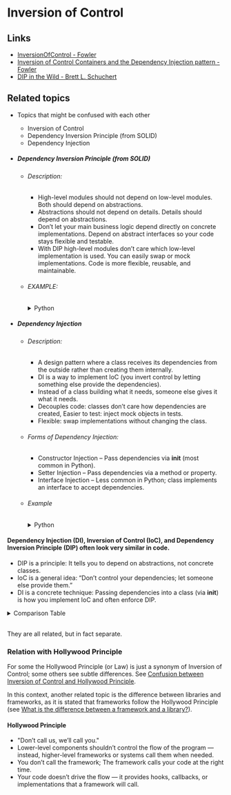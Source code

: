 # Inversion of Control

## Links

* [InversionOfControl - Fowler](https://martinfowler.com/bliki/InversionOfControl.html)
* [Inversion of Control Containers and the Dependency Injection pattern - Fowler](https://martinfowler.com/articles/injection.html)
* [DIP in the Wild - Brett L. Schuchert](https://martinfowler.com/articles/dipInTheWild.html)

## Related topics

* Topics that might be confused with each other
  - Inversion of Control
  - Dependency Inversion Principle (from SOLID)
  - Dependency Injection


* ##### Dependency Inversion Principle (from SOLID)
    * ###### Description:
        * High-level modules should not depend on low-level modules. Both should depend on abstractions.
        * Abstractions should not depend on details. Details should depend on abstractions.
        * Don’t let your main business logic depend directly on concrete implementations. Depend on abstract interfaces so your code stays flexible and testable.
        * With DIP high-level modules don’t care which low-level implementation is used. You can easily swap or mock implementations. Code is more flexible, reusable, and maintainable.
    * ###### EXAMPLE:
        <details>
            <summary>Python</summary>

        use <br/>
        ```python
        # service.py
        from abc import ABC, abstractmethod

        # Abstraction
        class Database(ABC):
            @abstractmethod
            def save(self, data):
                pass

        # Low-level implementations
        class MySQLDatabase(Database):
            def save(self, data):
                print(f"Saving {data} to MySQL")

        class PostgreSQLDatabase(Database):
            def save(self, data):
                print(f"Saving {data} to PostgreSQL")

        # High-level module depends on abstraction
        class UserService:
            def __init__(self, db: Database):
                self.db = db

            def add_user(self, name):
                self.db.save({"name": name})

        # main.py
        mysql_db = MySQLDatabase()
        service1 = UserService(mysql_db)
        service1.add_user("Alice")

        postgres_db = PostgreSQLDatabase()
        service2 = UserService(postgres_db)
        service2.add_user("Bob")
        ```
        instead of
        ```python
        class MySQLDatabase:
            def save(self, data):
                print(f"Saving {data} to MySQL")

        class UserService:
            def __init__(self):
                self.db = MySQLDatabase()  # tightly coupled
            def add_user(self, name):
                self.db.save({"name": name})

        service = UserService()
        service.add_user("Alice")
        ```
        </details>

* ##### Dependency Injection
    * ###### Description:
        * A design pattern where a class receives its dependencies from the outside rather than creating them internally.
        * DI is a way to implement IoC (you invert control by letting something else provide the dependencies).
        * Instead of a class building what it needs, someone else gives it what it needs.
        * Decouples code: classes don’t care how dependencies are created, Easier to test: inject mock objects in tests.
        * Flexible: swap implementations without changing the class.
    * ###### Forms of Dependency Injection:
        * Constructor Injection – Pass dependencies via __init__ (most common in Python).
        * Setter Injection – Pass dependencies via a method or property.
        * Interface Injection – Less common in Python; class implements an interface to accept dependencies.
    * ###### Example
        <details>
            <summary>Python</summary>

        use
        ```python
        # service.py
        from abc import ABC, abstractmethod

        # Abstraction
        class Database(ABC):
            @abstractmethod
            def save(self, data):
                pass

        # Low-level implementations
        class MySQLDatabase(Database):
            def save(self, data):
                print(f"Saving {data} to MySQL")

        class PostgreSQLDatabase(Database):
            def save(self, data):
                print(f"Saving {data} to PostgreSQL")

        # High-level module depends on abstraction
        class UserService:
            def __init__(self, db: Database):
                self.db = db

            def add_user(self, name):
                self.db.save({"name": name})

        # main.py
        mysql_db = MySQLDatabase()
        service1 = UserService(mysql_db)
        service1.add_user("Alice")

        postgres_db = PostgreSQLDatabase()
        service2 = UserService(postgres_db)
        service2.add_user("Bob")
        ```
        instead of
        ```python
        class MySQLDatabase:
            def save(self, data):
                print(f"Saving {data} to MySQL")

        class UserService:
            def __init__(self):
                self.db = MySQLDatabase()  # tightly coupled
            def add_user(self, name):
                self.db.save({"name": name})

        service = UserService()
        service.add_user("Alice")
        ```
        </details>
#### Dependency Injection (DI), Inversion of Control (IoC), and Dependency Inversion Principle (DIP) often look very similar in code.
 * DIP is a principle: It tells you to depend on abstractions, not concrete classes.
 * IoC is a general idea: “Don’t control your dependencies; let someone else provide them.”
 * DI is a concrete technique: Passing dependencies into a class (via __init__) is how you implement IoC and often enforce DIP.

<details>
    <summary>Comparison Table</summary>

| Concept | Definition | Focus | Implementation in Python |
|---------|------------|-------|--------------------------|
| **Dependency Inversion Principle (DIP)** | High-level modules should depend on abstractions, not concretes. | Design principle | Use abstract classes or protocols to define interfaces. |
| **Inversion of Control (IoC)** | A class or module gives up control of its dependencies; an external entity provides them. | Architecture / flow control | Don’t instantiate dependencies inside the class; let them be provided. |
| **Dependency Injection (DI)** | A way to supply the dependencies of a class from outside, instead of creating them internally. | Design pattern / implementation | Pass dependencies via constructor, setter, or method. |
</details> </br>

They are all related, but in fact separate.

### Relation with Hollywood Principle
For some the Hollywood Principle (or Law) is just a synonym of Inversion of Control; some others see subtle differences. See  [Confusion between Inversion of Control and Hollywood Principle](https://stackoverflow.com/questions/43786221/confusion-between-inversion-of-control-and-hollywood-principle).

In this context, another related topic is the difference between libraries and frameworks, as it is stated that frameworks follow the Hollywood Principle (see [What is the difference between a framework and a library?](https://stackoverflow.com/questions/148747/what-is-the-difference-between-a-framework-and-a-library)).

#### Hollywood Principle
 * "Don’t call us, we’ll call you."
 * Lower-level components shouldn’t control the flow of the program — instead, higher-level frameworks or systems call them when needed.
 * You don’t call the framework; The framework calls your code at the right time.
 * Your code doesn’t drive the flow — it provides hooks, callbacks, or implementations that a framework will call.
